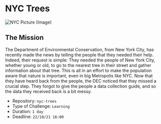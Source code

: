 #  NYC Trees

![NYC Picture (Image)](https://www.hudsonallergy.com/wp-content/uploads/2016/04/nyc-street-trees.jpg)


## The Mission

The Department of Environmental Conservation, from New York City, has recently made the news by telling the people that they needed their help. Indeed, their request is simple: They needed the people of New York City, whether young or old, to go to the nearest tree in their street and gather information about that tree. This is all in an effort to make the population aware that nature is important, even in big Metropolis like NYC. Now that they have heard back from the people, the DEC noticed that they missed a crucial step. They forgot to give the people a data collection guide, and so the data they received back is a bit messy.


- Repository: `nyc-trees`
- Type of Challenge: `Learning`
- Duration: `1 day`
- Deadline: `22/10/21 16:00`
